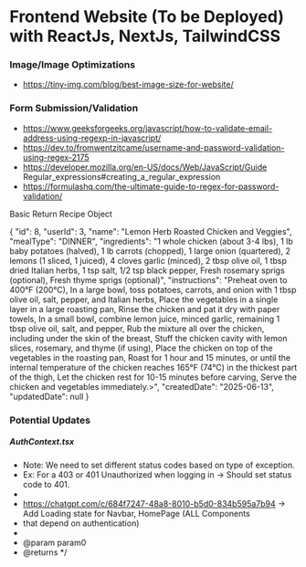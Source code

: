 # Frontend Website (To be Deployed) with ReactJs, NextJs, TailwindCSS

### Image/Image Optimizations 
- https://tiny-img.com/blog/best-image-size-for-website/

### Form Submission/Validation
- https://www.geeksforgeeks.org/javascript/how-to-validate-email-address-using-regexp-in-javascript/
- https://dev.to/fromwentzitcame/username-and-password-validation-using-regex-2175
- https://developer.mozilla.org/en-US/docs/Web/JavaScript/Guide Regular_expressions#creating_a_regular_expression
- https://formulashq.com/the-ultimate-guide-to-regex-for-password-validation/

Basic Return Recipe Object

{
    "id": 8,
    "userId": 3,
    "name": "Lemon Herb Roasted Chicken and Veggies",
    "mealType": "DINNER",
    "ingredients": "1 whole chicken (about 3-4 lbs), 1 lb baby potatoes (halved), 1 lb carrots (chopped), 1 large onion (quartered), 2 lemons (1 sliced, 1 juiced), 4 cloves garlic (minced), 2 tbsp olive oil, 1 tbsp dried Italian herbs, 1 tsp salt, 1/2 tsp black pepper, Fresh rosemary sprigs (optional), Fresh thyme sprigs (optional)",
    "instructions": "Preheat oven to 400°F (200°C), In a large bowl, toss potatoes, carrots, and onion with 1 tbsp olive oil, salt, pepper, and Italian herbs, Place the vegetables in a single layer in a large roasting pan, Rinse the chicken and pat it dry with paper towels, In a small bowl, combine lemon juice, minced garlic, remaining 1 tbsp olive oil, salt, and pepper, Rub the mixture all over the chicken, including under the skin of the breast, Stuff the chicken cavity with lemon slices, rosemary, and thyme (if using), Place the chicken on top of the vegetables in the roasting pan, Roast for 1 hour and 15 minutes, or until the internal temperature of the chicken reaches 165°F (74°C) in the thickest part of the thigh, Let the chicken rest for 10-15 minutes before carving, Serve the chicken and vegetables immediately.>",
    "createdDate": "2025-06-13",
    "updatedDate": null
}


### Potential Updates
##### AuthContext.tsx 
* Note: We need to set different status codes based on type of exception.
 *  Ex: For a 403 or 401 Unauthorized when logging in -> Should set status code to 401.
 * 
 * https://chatgpt.com/c/684f7247-48a8-8010-b5d0-834b595a7b94 -> Add Loading state for Navbar, HomePage (ALL Components
 * that depend on authentication)
 * 
 * @param param0 
 * @returns 
 */